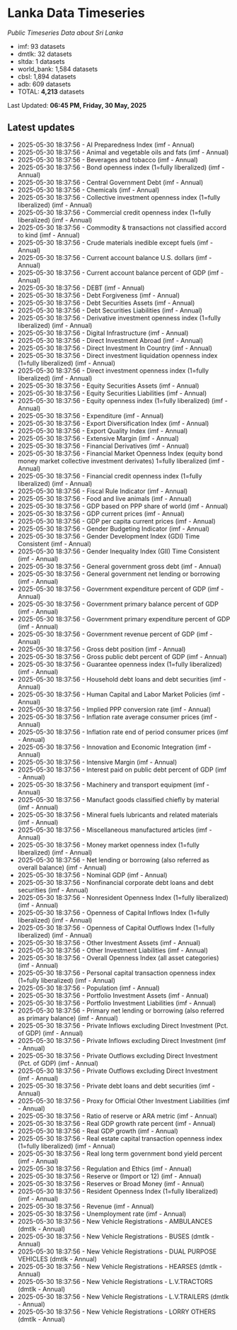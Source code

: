 # Lanka Data Timeseries
*Public Timeseries Data about Sri Lanka*

* imf: 93 datasets
* dmtlk: 32 datasets
* sltda: 1 datasets
* world_bank: 1,584 datasets
* cbsl: 1,894 datasets
* adb: 609 datasets
* TOTAL: **4,213** datasets

Last Updated: **06:45 PM, Friday, 30 May, 2025**

## Latest updates

* 2025-05-30 18:37:56 - AI Preparedness Index (imf - Annual)
* 2025-05-30 18:37:56 - Animal and vegetable oils and fats (imf - Annual)
* 2025-05-30 18:37:56 - Beverages and tobacco (imf - Annual)
* 2025-05-30 18:37:56 - Bond openness index (1=fully liberalized) (imf - Annual)
* 2025-05-30 18:37:56 - Central Government Debt (imf - Annual)
* 2025-05-30 18:37:56 - Chemicals (imf - Annual)
* 2025-05-30 18:37:56 - Collective investment openness index (1=fully liberalized) (imf - Annual)
* 2025-05-30 18:37:56 - Commercial credit openness index (1=fully liberalized) (imf - Annual)
* 2025-05-30 18:37:56 - Commodity & transactions not classified accord to kind (imf - Annual)
* 2025-05-30 18:37:56 - Crude materials inedible except fuels (imf - Annual)
* 2025-05-30 18:37:56 - Current account balance U.S. dollars (imf - Annual)
* 2025-05-30 18:37:56 - Current account balance percent of GDP (imf - Annual)
* 2025-05-30 18:37:56 - DEBT (imf - Annual)
* 2025-05-30 18:37:56 - Debt Forgiveness (imf - Annual)
* 2025-05-30 18:37:56 - Debt Securities Assets (imf - Annual)
* 2025-05-30 18:37:56 - Debt Securities Liabilities (imf - Annual)
* 2025-05-30 18:37:56 - Derivative investment openness index (1=fully liberalized) (imf - Annual)
* 2025-05-30 18:37:56 - Digital Infrastructure (imf - Annual)
* 2025-05-30 18:37:56 - Direct Investment Abroad (imf - Annual)
* 2025-05-30 18:37:56 - Direct Investment In Country (imf - Annual)
* 2025-05-30 18:37:56 - Direct investment liquidation openness index (1=fully liberalized) (imf - Annual)
* 2025-05-30 18:37:56 - Direct investment openness index (1=fully liberalized) (imf - Annual)
* 2025-05-30 18:37:56 - Equity Securities Assets (imf - Annual)
* 2025-05-30 18:37:56 - Equity Securities Liabilities (imf - Annual)
* 2025-05-30 18:37:56 - Equity openness index (1=fully liberalized) (imf - Annual)
* 2025-05-30 18:37:56 - Expenditure (imf - Annual)
* 2025-05-30 18:37:56 - Export Diversification Index (imf - Annual)
* 2025-05-30 18:37:56 - Export Quality Index (imf - Annual)
* 2025-05-30 18:37:56 - Extensive Margin (imf - Annual)
* 2025-05-30 18:37:56 - Financial Derivatives (imf - Annual)
* 2025-05-30 18:37:56 - Financial Market Openness Index (equity bond money market collective investment derivates) 1=fully liberalized (imf - Annual)
* 2025-05-30 18:37:56 - Financial credit openness index (1=fully liberalized) (imf - Annual)
* 2025-05-30 18:37:56 - Fiscal Rule Indicator (imf - Annual)
* 2025-05-30 18:37:56 - Food and live animals (imf - Annual)
* 2025-05-30 18:37:56 - GDP based on PPP share of world (imf - Annual)
* 2025-05-30 18:37:56 - GDP current prices (imf - Annual)
* 2025-05-30 18:37:56 - GDP per capita current prices (imf - Annual)
* 2025-05-30 18:37:56 - Gender Budgeting Indicator (imf - Annual)
* 2025-05-30 18:37:56 - Gender Development Index (GDI) Time Consistent (imf - Annual)
* 2025-05-30 18:37:56 - Gender Inequality Index (GII) Time Consistent (imf - Annual)
* 2025-05-30 18:37:56 - General government gross debt (imf - Annual)
* 2025-05-30 18:37:56 - General government net lending or borrowing (imf - Annual)
* 2025-05-30 18:37:56 - Government expenditure percent of GDP (imf - Annual)
* 2025-05-30 18:37:56 - Government primary balance percent of GDP (imf - Annual)
* 2025-05-30 18:37:56 - Government primary expenditure percent of GDP (imf - Annual)
* 2025-05-30 18:37:56 - Government revenue percent of GDP (imf - Annual)
* 2025-05-30 18:37:56 - Gross debt position (imf - Annual)
* 2025-05-30 18:37:56 - Gross public debt percent of GDP (imf - Annual)
* 2025-05-30 18:37:56 - Guarantee openness index (1=fully liberalized) (imf - Annual)
* 2025-05-30 18:37:56 - Household debt loans and debt securities (imf - Annual)
* 2025-05-30 18:37:56 - Human Capital and Labor Market Policies (imf - Annual)
* 2025-05-30 18:37:56 - Implied PPP conversion rate (imf - Annual)
* 2025-05-30 18:37:56 - Inflation rate average consumer prices (imf - Annual)
* 2025-05-30 18:37:56 - Inflation rate end of period consumer prices (imf - Annual)
* 2025-05-30 18:37:56 - Innovation and Economic Integration (imf - Annual)
* 2025-05-30 18:37:56 - Intensive Margin (imf - Annual)
* 2025-05-30 18:37:56 - Interest paid on public debt percent of GDP (imf - Annual)
* 2025-05-30 18:37:56 - Machinery and transport equipment (imf - Annual)
* 2025-05-30 18:37:56 - Manufact goods classified chiefly by material (imf - Annual)
* 2025-05-30 18:37:56 - Mineral fuels lubricants and related materials (imf - Annual)
* 2025-05-30 18:37:56 - Miscellaneous manufactured articles (imf - Annual)
* 2025-05-30 18:37:56 - Money market openness index (1=fully liberalized) (imf - Annual)
* 2025-05-30 18:37:56 - Net lending or borrowing (also referred as overall balance) (imf - Annual)
* 2025-05-30 18:37:56 - Nominal GDP (imf - Annual)
* 2025-05-30 18:37:56 - Nonfinancial corporate debt loans and debt securities (imf - Annual)
* 2025-05-30 18:37:56 - Nonresident Openness Index (1=fully liberalized) (imf - Annual)
* 2025-05-30 18:37:56 - Openness of Capital Inflows Index (1=fully liberalized) (imf - Annual)
* 2025-05-30 18:37:56 - Openness of Capital Outflows Index (1=fully liberalized) (imf - Annual)
* 2025-05-30 18:37:56 - Other Investment Assets (imf - Annual)
* 2025-05-30 18:37:56 - Other Investment Liabilities (imf - Annual)
* 2025-05-30 18:37:56 - Overall Openness Index (all asset categories) (imf - Annual)
* 2025-05-30 18:37:56 - Personal capital transaction openness index (1=fully liberalized) (imf - Annual)
* 2025-05-30 18:37:56 - Population (imf - Annual)
* 2025-05-30 18:37:56 - Portfolio Investment Assets (imf - Annual)
* 2025-05-30 18:37:56 - Portfolio Investment Liabilities (imf - Annual)
* 2025-05-30 18:37:56 - Primary net lending or borrowing (also referred as primary balance) (imf - Annual)
* 2025-05-30 18:37:56 - Private Inflows excluding Direct Investment (Pct. of GDP) (imf - Annual)
* 2025-05-30 18:37:56 - Private Inflows excluding Direct Investment (imf - Annual)
* 2025-05-30 18:37:56 - Private Outflows excluding Direct Investment (Pct. of GDP) (imf - Annual)
* 2025-05-30 18:37:56 - Private Outflows excluding Direct Investment (imf - Annual)
* 2025-05-30 18:37:56 - Private debt loans and debt securities (imf - Annual)
* 2025-05-30 18:37:56 - Proxy for Official Other Investment Liabilities (imf - Annual)
* 2025-05-30 18:37:56 - Ratio of reserve or ARA metric (imf - Annual)
* 2025-05-30 18:37:56 - Real GDP growth rate percent (imf - Annual)
* 2025-05-30 18:37:56 - Real GDP growth (imf - Annual)
* 2025-05-30 18:37:56 - Real estate capital transaction openness index (1=fully liberalized) (imf - Annual)
* 2025-05-30 18:37:56 - Real long term government bond yield percent (imf - Annual)
* 2025-05-30 18:37:56 - Regulation and Ethics (imf - Annual)
* 2025-05-30 18:37:56 - Reserve or (Import or 12) (imf - Annual)
* 2025-05-30 18:37:56 - Reserves or Broad Money (imf - Annual)
* 2025-05-30 18:37:56 - Resident Openness Index (1=fully liberalized) (imf - Annual)
* 2025-05-30 18:37:56 - Revenue (imf - Annual)
* 2025-05-30 18:37:56 - Unemployment rate (imf - Annual)
* 2025-05-30 18:37:56 - New Vehicle Registrations - AMBULANCES (dmtlk - Annual)
* 2025-05-30 18:37:56 - New Vehicle Registrations - BUSES (dmtlk - Annual)
* 2025-05-30 18:37:56 - New Vehicle Registrations - DUAL PURPOSE VEHICLES (dmtlk - Annual)
* 2025-05-30 18:37:56 - New Vehicle Registrations - HEARSES (dmtlk - Annual)
* 2025-05-30 18:37:56 - New Vehicle Registrations - L.V.TRACTORS (dmtlk - Annual)
* 2025-05-30 18:37:56 - New Vehicle Registrations - L.V.TRAILERS (dmtlk - Annual)
* 2025-05-30 18:37:56 - New Vehicle Registrations - LORRY OTHERS (dmtlk - Annual)